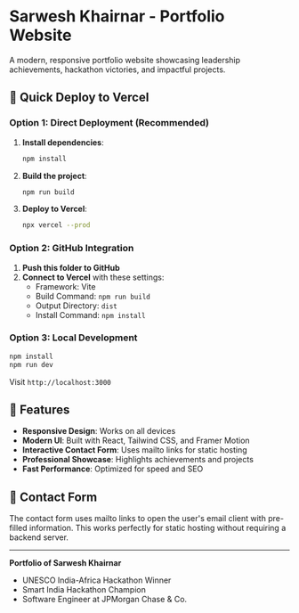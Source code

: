 # Sarwesh Khairnar - Portfolio Website

A modern, responsive portfolio website showcasing leadership achievements, hackathon victories, and impactful projects.

## 🚀 Quick Deploy to Vercel

### Option 1: Direct Deployment (Recommended)

1. **Install dependencies**:
   ```bash
   npm install
   ```

2. **Build the project**:
   ```bash
   npm run build
   ```

3. **Deploy to Vercel**:
   ```bash
   npx vercel --prod
   ```

### Option 2: GitHub Integration

1. **Push this folder to GitHub**
2. **Connect to Vercel** with these settings:
   - Framework: Vite
   - Build Command: `npm run build`
   - Output Directory: `dist`
   - Install Command: `npm install`

### Option 3: Local Development

```bash
npm install
npm run dev
```
Visit `http://localhost:3000`

## 🌟 Features

- **Responsive Design**: Works on all devices
- **Modern UI**: Built with React, Tailwind CSS, and Framer Motion
- **Interactive Contact Form**: Uses mailto links for static hosting
- **Professional Showcase**: Highlights achievements and projects
- **Fast Performance**: Optimized for speed and SEO

## 📧 Contact Form

The contact form uses mailto links to open the user's email client with pre-filled information. This works perfectly for static hosting without requiring a backend server.

---

**Portfolio of Sarwesh Khairnar**
- UNESCO India-Africa Hackathon Winner
- Smart India Hackathon Champion
- Software Engineer at JPMorgan Chase & Co.
